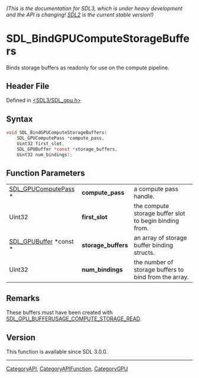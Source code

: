 ###### (This is the documentation for SDL3, which is under heavy development and the API is changing! [SDL2](https://wiki.libsdl.org/SDL2/) is the current stable version!)
# SDL_BindGPUComputeStorageBuffers

Binds storage buffers as readonly for use on the compute pipeline.

## Header File

Defined in [<SDL3/SDL_gpu.h>](https://github.com/libsdl-org/SDL/blob/main/include/SDL3/SDL_gpu.h)

## Syntax

```c
void SDL_BindGPUComputeStorageBuffers(
    SDL_GPUComputePass *compute_pass,
    Uint32 first_slot,
    SDL_GPUBuffer *const *storage_buffers,
    Uint32 num_bindings);
```

## Function Parameters

|                                            |                     |                                                        |
| ------------------------------------------ | ------------------- | ------------------------------------------------------ |
| [SDL_GPUComputePass](SDL_GPUComputePass) * | **compute_pass**    | a compute pass handle.                                 |
| Uint32                                     | **first_slot**      | the compute storage buffer slot to begin binding from. |
| [SDL_GPUBuffer](SDL_GPUBuffer) *const *    | **storage_buffers** | an array of storage buffer binding structs.            |
| Uint32                                     | **num_bindings**    | the number of storage buffers to bind from the array.  |

## Remarks

These buffers must have been created with
[SDL_GPU_BUFFERUSAGE_COMPUTE_STORAGE_READ](SDL_GPU_BUFFERUSAGE_COMPUTE_STORAGE_READ).

## Version

This function is available since SDL 3.0.0.

----
[CategoryAPI](CategoryAPI), [CategoryAPIFunction](CategoryAPIFunction), [CategoryGPU](CategoryGPU)

